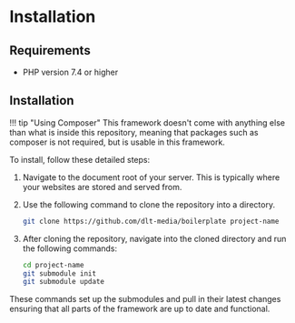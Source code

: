 # Installation

## Requirements

- PHP version 7.4 or higher

## Installation

!!! tip "Using Composer"
    This framework doesn't come with anything else than what is inside this repository, meaning that packages such as composer is not required, but is usable in this framework. 

To install, follow these detailed steps:

1. Navigate to the document root of your server. This is typically where your websites are stored and served from.

2. Use the following command to clone the repository into a directory.

   ```bash
   git clone https://github.com/dlt-media/boilerplate project-name
   ```

3. After cloning the repository, navigate into the cloned directory and run the following commands:

   ```bash
   cd project-name
   git submodule init
   git submodule update
   ```

These commands set up the submodules and pull in their latest changes ensuring that all parts of the framework are up to date and functional.
